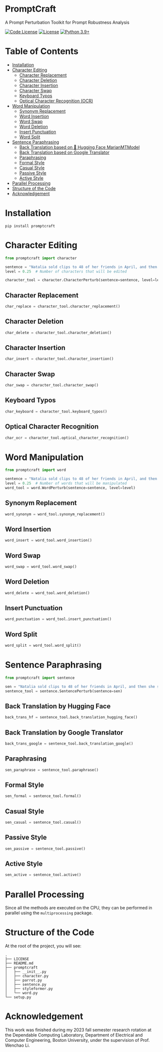 # PromptCraft
A Prompt Perturbation Toolkit for Prompt Robustness Analysis

[![Code License](https://img.shields.io/badge/Code%20License-MIT-green.svg)](CODE_LICENSE)
[![License](https://img.shields.io/badge/Running%20on-CPU-red.svg)](https://github.com/SuperBruceJia/promptcraft)
[![Python 3.9+](https://img.shields.io/badge/python-3.9+-blue.svg)](https://www.python.org/downloads/release/python-390/)

# Table of Contents
- [Installation](#Installation)
- [Character Editing](#Character-Editing)
  - [Character Replacement](#Character-Replacement)
  - [Character Deletion](#Character-Deletion)
  - [Character Insertion](#Character-Insertion)
  - [Character Swap](#Character-Swap)
  - [Keyboard Typos](#Keyboard-Typos)
  - [Optical Character Recognition (OCR)](#Optical-Character-Recognition)
- [Word Manipulation](#Word-Manipulation)
  - [Synonym Replacement](#Synonym-Replacement)
  - [Word Insertion](#Word-Insertion)
  - [Word Swap](#Word-Swap)
  - [Word Deletion](#Word-Deletion)
  - [Insert Punctuation](#Insert-Punctuation)
  - [Word Split](#Word-Split)
- [Sentence Paraphrasing](#Sentence-Paraphrasing)
  - [Back Translation based on 🤗 Hugging Face MarianMTModel](#Back-Translation-by-Hugging-Face)
  - [Back Translation based on Google Translator](#Back-Translation-by-Google-Translator)
  - [Paraphrasing](#Paraphrasing)
  - [Formal Style](#Formal-Style)
  - [Casual Style](#Casual-Style)
  - [Passive Style](#Passive-Style)
  - [Active Style](#Active-Style)
- [Parallel Processing](#Parallel-Processing)
- [Structure of the Code](#Structure-of-the-Code)
- [Acknowledgement](#Acknowledgement)

# Installation
```shell
pip install promptcraft
```

# Character Editing
```python
from promptcraft import character

sentence = "Natalia sold clips to 48 of her friends in April, and then she sold half as many clips in May."
level = 0.25  # Number of characters that will be edited

character_tool = character.CharacterPerturb(sentence=sentence, level=level)
```
## Character Replacement
```python
char_replace = character_tool.character_replacement()
```
## Character Deletion
```python
char_delete = character_tool.character_deletion()
```
## Character Insertion
```python
char_insert = character_tool.character_insertion()
```
## Character Swap
```python
char_swap = character_tool.character_swap()
```
## Keyboard Typos
```python
char_keyboard = character_tool.keyboard_typos()
```
## Optical Character Recognition
```python
char_ocr = character_tool.optical_character_recognition()
```
# Word Manipulation
```python
from promptcraft import word

sentence = "Natalia sold clips to 48 of her friends in April, and then she sold half as many clips in May."
level = 0.25  # Number of words that will be manipulated
word_tool = word.WordPerturb(sentence=sentence, level=level)
```
## Synonym Replacement
```python
word_synonym = word_tool.synonym_replacement()
```
## Word Insertion
```python
word_insert = word_tool.word_insertion()
```
## Word Swap
```python
word_swap = word_tool.word_swap()
```
## Word Deletion
```python
word_delete = word_tool.word_deletion()
```
## Insert Punctuation
```python
word_punctuation = word_tool.insert_punctuation()
```
## Word Split
```python
word_split = word_tool.word_split()
```

# Sentence Paraphrasing
```python
from promptcraft import sentence

sen = "Natalia sold clips to 48 of her friends in April, and then she sold half as many clips in May."
sentence_tool = sentence.SentencePerturb(sentence=sen)
```
## Back Translation by Hugging Face
```python
back_trans_hf = sentence_tool.back_translation_hugging_face()
```
## Back Translation by Google Translator
```python
back_trans_google = sentence_tool.back_translation_google()
```
## Paraphrasing
```python
sen_paraphrase = sentence_tool.paraphrase()
```
## Formal Style
```python
sen_formal = sentence_tool.formal()
```
## Casual Style
```python
sen_casual = sentence_tool.casual()
```
## Passive Style
```python
sen_passive = sentence_tool.passive()
```
## Active Style
```python
sen_active = sentence_tool.active()
```

# Parallel Processing
Since all the methods are executed on the CPU, 
they can be performed in parallel using the `multiprocessing` package.

# Structure of the Code
At the root of the project, you will see:
```text
.
├── LICENSE
├── README.md
├── promptcraft
│   ├── __init__.py
│   ├── character.py
│   ├── parrot.py
│   ├── sentence.py
│   ├── styleformer.py
│   └── word.py
└── setup.py
```

# Acknowledgement
This work was finished during my 2023 fall semester research rotation
at the Dependable Computing Laboratory, Department of Electrical and Computer Engineering,
Boston University, under the supervision of Prof. Wenchao Li.
